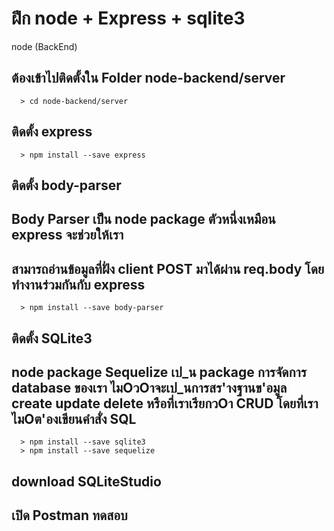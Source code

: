 # ฝึก node + Express + sqlite3
node (BackEnd)


## ต้องเข้าไปติดตั้งใน Folder node-backend/server
```Terminal
  > cd node-backend/server
```
  
## ติดตั้ง express
```Terminal
  > npm install --save express
```

## ติดตั้ง body-parser
## Body Parser เป็น node package ตัวหนึ่งเหมือน express จะช่วยให้เรา 
## สามารถอ่านข้อมูลที่ฝั่ง client POST มาได้ผ่าน req.body โดยทํางานร่วมกันกับ express
```Terminal
  > npm install --save body-parser
```

## ติดตั้ง SQLite3
## node package Sequelize เป_น package การจัดการ database ของเรา ไมOวOาจะเป_นการสร'างฐานข'อมูล create update delete หรือที่เราเรียกวOา CRUD โดยที่เราไมOต'องเขียนคําสั่ง SQL
```Terminal  
  > npm install --save sqlite3
  > npm install --save sequelize
```

## download SQLiteStudio 
## เปิด Postman ทดสอบ
